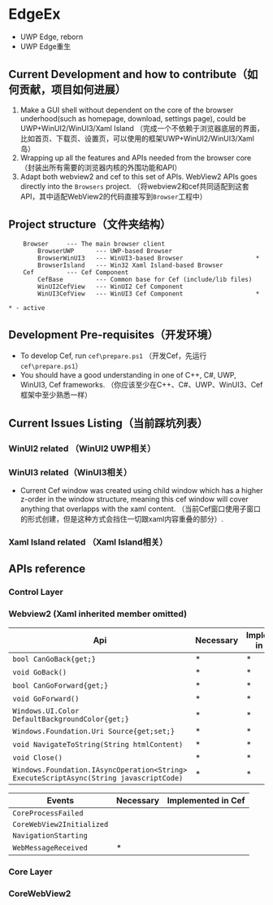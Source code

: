 # EdgeEx
- UWP Edge, reborn
- UWP Edge重生

## Current Development and how to contribute（如何贡献，项目如何进展）
1. Make a GUI shell without dependent on the core of the browser underhood(such as homepage, download, settings page), 
    could be UWP+WinUI2/WinUI3/Xaml Island
    （完成一个不依赖于浏览器底层的界面，比如首页、下载页、设置页，可以使用的框架UWP+WinUI2/WinUI3/Xaml岛）
2. Wrapping up all the features and APIs needed from the browser core
    （封装出所有需要的浏览器内核的外围功能和API）
3. Adapt both webview2 and cef to this set of APIs. WebView2 APIs goes directly into the `Browsers` project.
    （将webview2和cef共同适配到这套API，其中适配WebView2的代码直接写到`Browser`工程中）

## Project structure（文件夹结构）
```
    Browser     --- The main browser client
        BrowserUWP      --- UWP-based Browser       
        BrowserWinUI3   --- WinUI3-based Browser                    *
        BrowserIsland   --- Win32 Xaml Island-based Browser
    Cef         --- Cef Component                    
        CefBase         --- Common base for Cef (include/lib files)
        WinUI2CefView   --- WinUI2 Cef Component  
        WinUI3CefView   --- WinUI3 Cef Component                    *

* - active
```
## Development Pre-requisites（开发环境）
- To develop Cef, run `cef\prepare.ps1` （开发Cef，先运行`cef\prepare.ps1`）
- You should have a good understanding in one of C++, C#, UWP, WinUI3, Cef frameworks. （你应该至少在C++、C#、UWP、WinUI3、Cef框架中至少熟悉一样）

## Current Issues Listing（当前踩坑列表）
### WinUI2 related （WinUI2 UWP相关）
### WinUI3 related（WinUI3相关）
- Current Cef window was created using child window which has a higher z-order in the window structure, 
meaning this cef window will cover anything that overlapps with the xaml content.
（当前Cef窗口使用子窗口的形式创建，但是这种方式会挡住一切跟xaml内容重叠的部分）. 
### Xaml Island related （Xaml Island相关）

## APIs reference

### Control Layer

### Webview2 (Xaml inherited member omitted)
|Api|Necessary|Implement in Cef|
|--|--|--|
`bool CanGoBack{get;}                                                                `|*|*
`void GoBack()                                                                       `|*|*
`bool CanGoForward{get;}                                                             `|*|*
`void GoForward()                                                                    `|*|*
`Windows.UI.Color DefaultBackgroundColor{get;}                                       `|*|*
`Windows.Foundation.Uri Source{get;set;}                                             `|*|*
`void NavigateToString(String htmlContent)                                           `|*|*
`void Close()                                                                        `|*|*
`Windows.Foundation.IAsyncOperation<String> ExecuteScriptAsync(String javascriptCode)`|*|*

|Events|Necessary|Implemented in Cef|
|--|--|--|
`CoreProcessFailed      `|
`CoreWebView2Initialized`|
`NavigationStarting     `|
`WebMessageReceived     `|*

### Core Layer
### CoreWebView2
